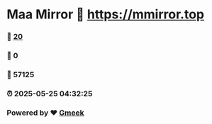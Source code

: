 # Maa Mirror :link: https://mmirror.top 
### :page_facing_up: [20](https://mmirror.top/tag.html) 
### :speech_balloon: 0 
### :hibiscus: 57125 
### :alarm_clock: 2025-05-25 04:32:25 
### Powered by :heart: [Gmeek](https://github.com/Meekdai/Gmeek)
